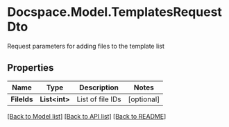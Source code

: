# Docspace.Model.TemplatesRequestDto
Request parameters for adding files to the template list

## Properties

Name | Type | Description | Notes
------------ | ------------- | ------------- | -------------
**FileIds** | **List&lt;int&gt;** | List of file IDs | [optional] 

[[Back to Model list]](../README.md#documentation-for-models) [[Back to API list]](../README.md#documentation-for-api-endpoints) [[Back to README]](../README.md)


